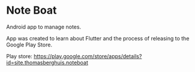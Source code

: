 # Note Boat

Android app to manage notes.

App was created to learn about Flutter and the process of releasing to the Google Play Store.

Play store: https://play.google.com/store/apps/details?id=site.thomasberghuis.noteboat
